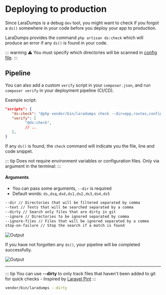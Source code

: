 # Deploying to production

Since LaraDumps is a debug `dev` tool, you might want to check if you forgot a `ds()` somewhere in your code before you deploy your app to production.

LaraDumps provides the command `php artisan ds:check` which will produce an error if any `ds()` is found in your code.

::: warning
⚠️ You must specify which directories will be scanned in [config file](/get-started/configuration?id=ds-check).
:::

## Pipeline

You can also add a custom `verify` script in your `composer.json`, and run `composer verify` in your deployment pipeline (CI/CD).

Example script:

```json
"scripts": {
   "ds:check": "@php vendor/bin/laradumps check --dir=app,routes,config --text=dump,dd",
   "verify": [
         "@ds:check",
         // ..
   ],
}
```

If any `ds()` is found, the `check` command will indicate you the file, line and code snippet.

::: tip
Does not require environment variables or configuration files. Only via argument in the terminal:
:::

#### Arguments

* You can pass some arguments, `--dir` is required
* Default words: `ds,dsq,dsd,ds1,ds2,ds3,ds4,ds5`

```bash
--dir // Directories that will be filtered separated by comma
--text // Texts that will be searched separated by a comma
--dirty // Search only files that are dirty in git
--ignore // Directories to be ignored separated by comma
--ignore-files // Files that will be ignored separated by a comma
stop-on-failure // Stop the search if a match is found
```

![Output](/_media/ds_check_error.png)

If you have not forgotten any `ds()`, your pipeline will be completed successfully.

![Output](/_media/ds_check_success.png)

---

::: tip
You can use **--dirty** to only track files that haven't been added to git for quick checks - Inspired by [Laravel Pint](https://github.com/laravel/pint/pull/130)
:::

```bash
vendor/bin/laradumps --dirty
```
